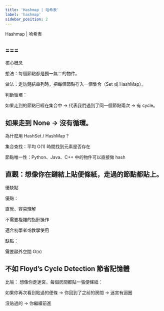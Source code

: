 ```yaml
---
title: 'Hashmap | 哈希表'
label: 'hashmap'
sidebar_position: 2
---
```


Hashmap | 哈希表

===
---

核心概念

想法：每個節點都是獨一無二的物件。

做法：走訪鏈結串列時，把每個節點存入一個集合（Set 或 HashMap）。

判斷循環：

如果走到的節點已經在集合中 → 代表我們遇到了同一個節點兩次 → 有 cycle。

如果走到 None → 沒有循環。
---

為什麼用 HashSet / HashMap ?

集合查找：平均 O(1) 時間找到元素是否存在

節點唯一性：Python、Java、C++ 中的物件可以直接做 hash

直觀：想像你在鏈結上貼便條紙，走過的節點都貼上。
---

優缺點

優點：

直覺、容易理解

不需要複雜的指針操作

適合初學者或教學使用

缺點：

需要額外空間 O(n)

不如 Floyd’s Cycle Detection 節省記憶體
---

比喻：
想像你走迷宮，每個房間都貼一張便條紙：

如果你再次看到貼過的便條 → 你回到了之前的房間 → 迷宮有迴圈

沒貼過的 → 你繼續前進